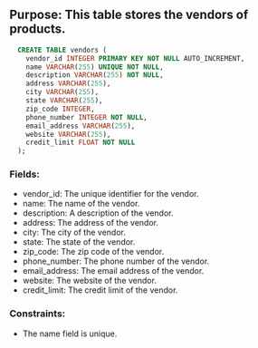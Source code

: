 ## Purpose: This table stores the vendors of products.

```SQL
  CREATE TABLE vendors (
    vendor_id INTEGER PRIMARY KEY NOT NULL AUTO_INCREMENT,
    name VARCHAR(255) UNIQUE NOT NULL,
    description VARCHAR(255) NOT NULL,
    address VARCHAR(255),
    city VARCHAR(255),
    state VARCHAR(255),
    zip_code INTEGER,
    phone_number INTEGER NOT NULL,
    email_address VARCHAR(255),
    website VARCHAR(255),
    credit_limit FLOAT NOT NULL
  );
```

### Fields:

* vendor_id: The unique identifier for the vendor.
* name: The name of the vendor.
* description: A description of the vendor.
* address: The address of the vendor.
* city: The city of the vendor.
* state: The state of the vendor.
* zip_code: The zip code of the vendor.
* phone_number: The phone number of the vendor.
* email_address: The email address of the vendor.
* website: The website of the vendor.
* credit_limit: The credit limit of the vendor.

### Constraints:

* The name field is unique.
